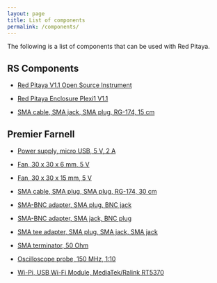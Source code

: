 ```yaml
---
layout: page
title: List of components
permalink: /components/
---
```

The following is a list of components that can be used with Red Pitaya.

RS Components
-----

 - [Red Pitaya V1.1 Open Source Instrument](http://uk.rs-online.com/web/c/?searchTerm=8007403)

 - [Red Pitaya Enclosure Plexi1 V1.1](http://uk.rs-online.com/web/c/?searchTerm=8194077)

 - [SMA cable, SMA jack, SMA plug, RG-174, 15 cm](http://uk.rs-online.com/web/c/?searchTerm=7839644)

Premier Farnell
-----

 - [Power supply, micro USB, 5 V, 2 A](http://uk.farnell.com/jsp/search/productdetail.jsp?id=2427499)

 - [Fan, 30 x 30 x 6 mm, 5 V](http://uk.farnell.com/jsp/search/productdetail.jsp?id=1924848)

 - [Fan, 30 x 30 x 15 mm, 5 V](http://uk.farnell.com/jsp/search/productdetail.jsp?id=1924852)

 - [SMA cable, SMA plug, SMA plug, RG-174, 30 cm](http://uk.farnell.com/jsp/search/productdetail.jsp?id=2144511)

 - [SMA-BNC adapter, SMA plug, BNC jack](http://uk.farnell.com/jsp/search/productdetail.jsp?id=1169564)

 - [SMA-BNC adapter, SMA jack, BNC plug](http://uk.farnell.com/jsp/search/productdetail.jsp?id=1826186)

 - [SMA tee adapter, SMA plug, SMA jack, SMA jack](http://uk.farnell.com/jsp/search/productdetail.jsp?id=2135972)

 - [SMA terminator, 50 Ohm](http://uk.farnell.com/jsp/search/productdetail.jsp?id=2112480)

 - [Oscilloscope probe, 150 MHz, 1:10](http://uk.farnell.com/jsp/search/productdetail.jsp?id=4308098)

 - [Wi-Pi, USB Wi-Fi Module, MediaTek/Ralink RT5370](http://uk.farnell.com/jsp/search/productdetail.jsp?id=2133900)
